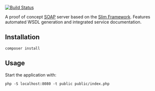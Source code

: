 [![Build Status][build-badge]][build-url]

[build-badge]: https://travis-ci.org/pawel-slowik/slim-soap-server.svg?branch=master
[build-url]: https://travis-ci.org/pawel-slowik/slim-soap-server

A proof of concept [SOAP](https://en.wikipedia.org/wiki/SOAP) server based on
the [Slim Framework](http://www.slimframework.com/). Features automated WSDL
generation and integrated service documentation.

## Installation

	composer install

## Usage

Start the application with:

	php -S localhost:8080 -t public public/index.php
